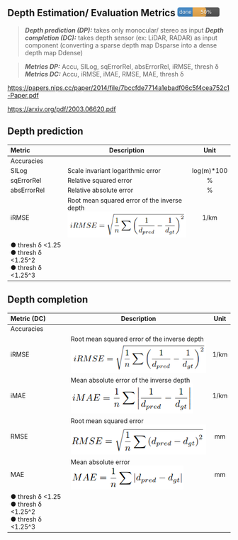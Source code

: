<!-- CSS -->
<link rel="stylesheet" style="text/css" href="../styles.css">
<!--     -->

## Depth Estimation/ Evaluation Metrics <img src="../doc/50.png" width="95">

> **_Depth prediction (DP):_** takes only monocular/ stereo as input 
> **_Depth completion (DC):_** takes depth sensor (ex: LiDAR, RADAR) as input component (converting a sparse depth map Dsparse into a dense depth map Ddense)

> **_Metrics DP:_** Accu, SILog, sqErrorRel, absErrorRel, iRMSE, thresh δ  
> **_Metrics DC:_** Accu, iRMSE, iMAE, RMSE, MAE, thresh δ

https://papers.nips.cc/paper/2014/file/7bccfde7714a1ebadf06c5f4cea752c1-Paper.pdf 

https://arxiv.org/pdf/2003.06620.pdf

## Depth prediction

| Metric | Description | Unit |
| :-- | -- | :--: |
| Accuracies | | |
| SILog | Scale invariant logarithmic error | log(m)*100 |
| sqErrorRel | Relative squared error | % |
| absErrorRel | Relative absolute error | % |
| iRMSE | Root mean squared error of the inverse depth <br/>![](../doc/irmse.png) | 1/km |
| ● thresh δ <1.25 <br/> ● thresh δ <1.25^2 <br/> ● thresh δ <1.25^3 |  |


## Depth completion

| Metric (DC) | Description | Unit |
| :-- | -- | :--: |
| Accuracies | | |
| iRMSE |  Root mean squared error of the inverse depth <br/>![](../doc/irmse.png) | 1/km |
| iMAE | Mean absolute error of the inverse depth <br/>![](../doc/imae.png) | 1/km |
| RMSE | Root mean squared error <br/>![](../doc/rmse.png) | mm |
| MAE | Mean absolute error <br/>![](../doc/mae.png) | mm |
| ● thresh δ <1.25 <br/> ● thresh δ <1.25^2 <br/> ● thresh δ <1.25^3 |  |


